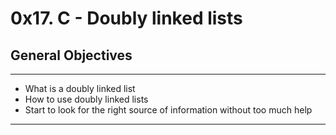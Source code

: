 # 0x17. C - Doubly linked lists

## General Objectives
---
* What is a doubly linked list
* How to use doubly linked lists
* Start to look for the right source of information without too much help
---
